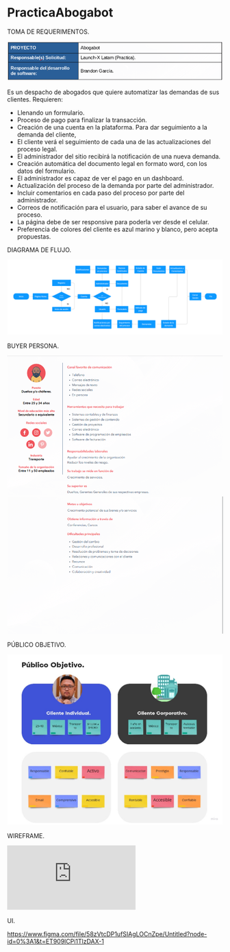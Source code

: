 # PracticaAbogabot

TOMA DE REQUERIMENTOS.

![Tabla](https://github.com/MrlnTrrzs13/LaunchX-Frontend/blob/main/PracticaAbogabot/Imagenes/Tabla.png)

Es un despacho de abogados que quiere automatizar las demandas de sus clientes.
Requieren:
* Llenando un formulario.
* Proceso de pago para finalizar la transacción.
* Creación de una cuenta en la plataforma. Para dar seguimiento a la demanda del cliente,
* El cliente verá el seguimiento de cada una de las actualizaciones del proceso legal.
* El administrador del sitio recibirá la notificación de una nueva demanda.
* Creación automática del documento legal en formato word, con los datos del formulario.
* El administrador es capaz de ver el pago en un dashboard.
* Actualización del proceso de la demanda por parte del administrador.
* Incluir comentarios en cada paso del proceso por parte del administrador.
* Correos de notificación para el usuario, para saber el avance de su proceso.
* La página debe de ser responsive para poderla ver desde el celular.
* Preferencia de colores del cliente es azul marino y blanco, pero acepta propuestas.


DIAGRAMA DE FLUJO.

![DiagramaDeFlujo](https://github.com/MrlnTrrzs13/LaunchX-Frontend/blob/main/PracticaAbogabot/Imagenes/DiagramaDeFlujo.png)


BUYER PERSONA.

![Persona](https://github.com/MrlnTrrzs13/LaunchX-Frontend/blob/main/PracticaAbogabot/Imagenes/Persona.png)
![Persona1](https://github.com/MrlnTrrzs13/LaunchX-Frontend/blob/main/PracticaAbogabot/Imagenes/Persona1.png)


PÚBLICO OBJETIVO.

![PublicoObjetivo](https://github.com/MrlnTrrzs13/LaunchX-Frontend/blob/main/PracticaAbogabot/Imagenes/PublicoObjetivo.jpg)


WIREFRAME.

![PublicoObjetivo](https://github.com/MrlnTrrzs13/LaunchX-Frontend/blob/main/PracticaAbogabot/Wireframe.pdf)

UI.

https://www.figma.com/file/58zVtcDP1ufSIAgLOCnZpe/Untitled?node-id=0%3A1&t=ET909lCPi1TlzDAX-1
